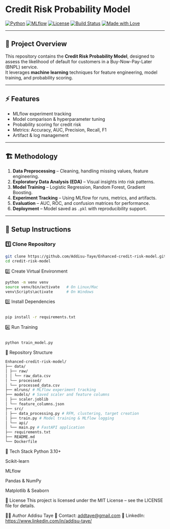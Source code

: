 # Credit Risk Probability Model

[![Python](https://img.shields.io/badge/python-3.10%2B-blue.svg)](https://www.python.org/)
[![MLflow](https://img.shields.io/badge/MLflow-Tracking-orange.svg)](https://mlflow.org/)
[![License](https://img.shields.io/badge/License-MIT-green.svg)](LICENSE)
[![Build Status](https://img.shields.io/badge/build-passing-brightgreen.svg)]()
[![Made with Love](https://img.shields.io/badge/made%20with-love-red.svg)]()

---

## 📌 Project Overview
This repository contains the **Credit Risk Probability Model**, designed to assess the likelihood of default for customers in a Buy-Now-Pay-Later (BNPL) service.  
It leverages **machine learning** techniques for feature engineering, model training, and probability scoring.

---

## ⚡ Features
- MLflow experiment tracking  
- Model comparison & hyperparameter tuning  
- Probability scoring for credit risk  
- Metrics: Accuracy, AUC, Precision, Recall, F1  
- Artifact & log management  

---

## 🏗️ Methodology
1. **Data Preprocessing** – Cleaning, handling missing values, feature engineering.  
2. **Exploratory Data Analysis (EDA)** – Visual insights into risk patterns.  
3. **Model Training** – Logistic Regression, Random Forest, Gradient Boosting.  
4. **Experiment Tracking** – Using MLflow for runs, metrics, and artifacts.  
5. **Evaluation** – AUC, ROC, and confusion matrices for performance.  
6. **Deployment** – Model saved as `.pkl` with reproducibility support.  

---

## 🚀 Setup Instructions

### 1️⃣ Clone Repository
```bash
git clone https://github.com/Addisu-Taye/Enhanced-credit-risk-model.git
cd credit-risk-model
```

2️⃣ Create Virtual Environment

```bash
python -m venv venv
source venv/bin/activate   # On Linux/Mac
venv\Scripts\activate      # On Windows
```
3️⃣ Install Dependencies
```bash

pip install -r requirements.txt
```
4️⃣ Run Training
```bash

python train_model.py
```
📂 Repository Structure
```bash
Enhanced-credit-risk-model/
├── data/
│ ├── raw/
│ │ └── raw_data.csv
│ └── processed/
│ └── processed_data.csv
├── mlruns/ # MLflow experiment tracking
├── models/ # Saved scaler and feature columns
│ ├── scaler.joblib
│ └── feature_columns.json
├── src/
│ ├── data_processing.py # RFM, clustering, target creation
│ ├── train.py # Model training & MLflow logging
│ └── api/
│ └── main.py # FastAPI application
├── requirements.txt
├── README.md
└── Dockerfile
```

🧰 Tech Stack
Python 3.10+

Scikit-learn

MLflow

Pandas & NumPy

Matplotlib & Seaborn

📜 License
This project is licensed under the MIT License – see the LICENSE file for details.

👨‍💻 Author
Addisu Taye
📧 Contact: addtaye@gmail.com
🔗 LinkedIn: https://www.linkedin.com/in/addisu-taye/


